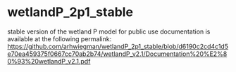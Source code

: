 # wetlandP_2p1_stable
stable version of the wetland P model for public use
documentation is available at the following permalink: https://github.com/arhwiegman/wetlandP_2p1_stable/blob/d6190c2cd4c1d5e70ea459375f0667cc70ab2b74/wetlandP_v2.1/Documentation%20%E2%80%93%20wetlandP_v2.1.pdf
